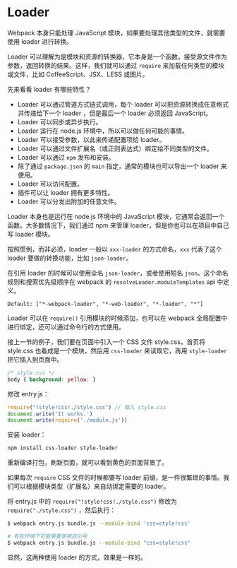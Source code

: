 # Loader

Webpack 本身只能处理 JavaScript 模块，如果要处理其他类型的文件，就需要使用 loader 进行转换。

Loader 可以理解为是模块和资源的转换器，它本身是一个函数，接受源文件作为参数，返回转换的结果。这样，我们就可以通过 `require` 来加载任何类型的模块或文件，比如 CoffeeScript、JSX、LESS 或图片。

先来看看 loader 有哪些特性？

- Loader 可以通过管道方式链式调用，每个 loader 可以把资源转换成任意格式并传递给下一个 loader ，但是最后一个 loader 必须返回 JavaScript。
- Loader 可以同步或异步执行。
- Loader 运行在 node.js 环境中，所以可以做任何可能的事情。
- Loader 可以接受参数，以此来传递配置项给 loader。
- Loader 可以通过文件扩展名（或正则表达式）绑定给不同类型的文件。
- Loader 可以通过 `npm` 发布和安装。
- 除了通过 `package.json` 的 `main` 指定，通常的模块也可以导出一个 loader 来使用。
- Loader 可以访问配置。
- 插件可以让 loader 拥有更多特性。
- Loader 可以分发出附加的任意文件。

Loader 本身也是运行在 node.js 环境中的 JavaScript 模块，它通常会返回一个函数。大多数情况下，我们通过 npm 来管理 loader，但是你也可以在项目中自己写 loader 模块。

按照惯例，而非必须，loader 一般以 `xxx-loader` 的方式命名，`xxx` 代表了这个 loader 要做的转换功能，比如 `json-loader`。

在引用 loader 的时候可以使用全名 `json-loader`，或者使用短名 `json`。这个命名规则和搜索优先级顺序在 webpack 的 `resolveLoader.moduleTemplates` api 中定义。

```
Default: ["*-webpack-loader", "*-web-loader", "*-loader", "*"]
```
Loader 可以在 `require()` 引用模块的时候添加，也可以在 webpack 全局配置中进行绑定，还可以通过命令行的方式使用。

接上一节的例子，我们要在页面中引入一个 CSS 文件 style.css，首页将 style.css 也看成是一个模块，然后用 `css-loader` 来读取它，再用 `style-loader` 把它插入到页面中。

```css
/* style.css */
body { background: yellow; }
```

修改 entry.js：

```js
require("!style!css!./style.css") // 载入 style.css
document.write('It works.')
document.write(require('./module.js'))
```

安装 loader：

```bash
npm install css-loader style-loader
```

重新编译打包，刷新页面，就可以看到黄色的页面背景了。

如果每次 `require` CSS 文件的时候都要写 loader 前缀，是一件很繁琐的事情。我们可以根据模块类型（扩展名）来自动绑定需要的 loader。

将 entry.js 中的 `require("!style!css!./style.css")` 修改为 `require("./style.css")` ，然后执行：

```bash
$ webpack entry.js bundle.js --module-bind 'css=style!css'

# 有些环境下可能需要使用双引号
$ webpack entry.js bundle.js --module-bind "css=style!css"
```

显然，这两种使用 loader 的方式，效果是一样的。
